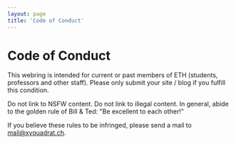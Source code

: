```yaml
---
layout: page
title: 'Code of Conduct'
---
```


# Code of Conduct

This webring is intended for current or past members of ETH (students, professors and other staff).
Please only submit your site / blog if you fulfill this condition.

Do not link to NSFW content. Do not link to illegal content. In general, abide to the golden rule of Bill & Ted: "Be excellent to each other!"

If you believe these rules to be infringed, please send a mail to <a href="mailto:mail@xyquadrat.ch">mail@xyquadrat.ch</a>.